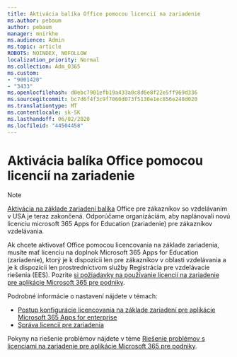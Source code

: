 ```yaml
---
title: Aktivácia balíka Office pomocou licencií na zariadenie
ms.author: pebaum
author: pebaum
manager: mnirkhe
ms.audience: Admin
ms.topic: article
ROBOTS: NOINDEX, NOFOLLOW
localization_priority: Normal
ms.collection: Adm_O365
ms.custom:
- "9001420"
- "3433"
ms.openlocfilehash: d0ebc7901efb19a433a0c8d6e8f22e5ff969d336
ms.sourcegitcommit: bc7d6f4f3c9f7060d073f5130e1ec856e248d020
ms.translationtype: MT
ms.contentlocale: sk-SK
ms.lasthandoff: 06/02/2020
ms.locfileid: "44504458"
---
```

# <a name="activating-office-using-device-based-licensing"></a>Aktivácia balíka Office pomocou licencií na zariadenie

> [!NOTE]
> [Aktivácia na základe zariadení balíka](https://aka.ms/officedba) Office pre zákazníkov so vzdelávaním v USA je teraz zakončená. Odporúčame organizáciám, aby naplánovali novú licenciu microsoft 365 Apps for Education (zariadenie) pre zákazníkov vzdelávania.

Ak chcete aktivovať Office pomocou licencovania na základe zariadenia, musíte mať licenciu na doplnok Microsoft 365 Apps for Education (zariadenie), ktorý je k dispozícii len pre zákazníkov v oblasti vzdelávania a je k dispozícii len prostredníctvom služby Registrácia pre vzdelávacie riešenia (EES). Pozrite [si požiadavky na používanie licencií na zariadenie pre aplikácie Microsoft 365 pre podniky](https://docs.microsoft.com/deployoffice/device-based-licensing#requirements-for-using-device-based-licensing-for-microsoft-365-apps-for-enterprise).


Podrobné informácie o nastavení nájdete v témach:

- [Postup konfigurácie licencovania na základe zariadení pre aplikácie Microsoft 365 Apps for enterprise](https://docs.microsoft.com/deployoffice/device-based-licensing#steps-to-configure-device-based-licensing-for-microsoft-365-apps-for-enterprise)
- [Správa licencií pre zariadenia](https://docs.microsoft.com/microsoft-365/admin/misc/manage-licenses-for-devices)

Pokyny na riešenie problémov nájdete v téme [Riešenie problémov s licenciami na zariadenie pre aplikácie Microsoft 365 pre podniky](https://docs.microsoft.com/deployoffice/device-based-licensing#troubleshoot-device-based-licensing-for-microsoft-365-apps-for-enterprise).
